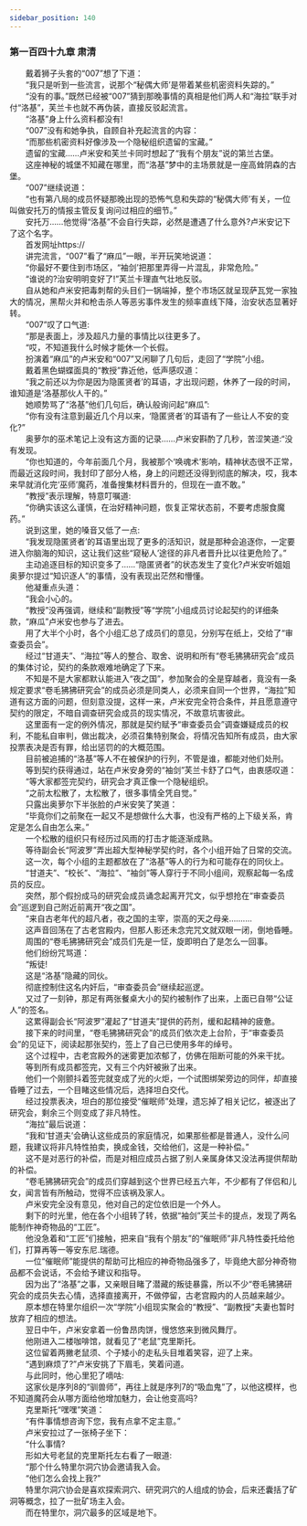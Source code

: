 ```yaml
---
sidebar_position: 140
---
```

### 第一百四十九章 肃清  


　　戴着狮子头套的“007”想了下道：  
　　“我只是听到一些流言，说那个“秘偶大师’是带着某些机密资料失踪的。”  
　　“没有的事。”既然已经被“007”猜到那晚事情的真相是他们两人和“海拉”联手对付“洛基”，芙兰卡也就不再伪装，直接反驳起流言。  
　　“洛基”身上什么资料都没有!  
　　“007”没有和她争执，自顾自补充起流言的内容：  
　　“而那些机密资料好像涉及一个隐秘组织遗留的宝藏。”  
　　遗留的宝藏……卢米安和芙兰卡同时想起了“我有个朋友”说的第兰古堡。  
　　这座神秘的城堡不知藏在哪里，而“洛基”梦中的主场景就是一座高耸阴森的古堡。  
　　“007”继续说道：  
　　“也有第八局的成员怀疑那晚出现的恐怖气息和失踪的“秘偶大师’有关，一位叫做安托万的情报主管反复询问过相应的细节。”  
　　安托万……他觉得“洛基”不会自行失踪，必然是遭遇了什么意外?卢米安记下了这个名字。  
　　首发网址https://  
　　讲完流言，“007”看了“麻瓜”一眼，半开玩笑地说道：  
　　“你最好不要住到市场区，“袖剑’把那里弄得一片混乱，非常危险。”  
　　“谁说的?治安明明变好了!”芙兰卡理直气壮地反驳。  
　　自从她和卢米安把毒刺帮的头目们一锅端掉，整个市场区就呈现萨瓦党一家独大的情况，黑帮火并和枪击杀人等恶劣事件发生的频率直线下降，治安状态显著好转。  
　　“007”叹了口气道:  
　　“那是表面上，涉及超凡力量的事情比以往更多了。  
　　“哎，不知道我什么时候才能休一个长假。  
　　扮演着“麻瓜”的卢米安和“007”又闲聊了几句后，走回了“学院”小组。  
　　戴着黑色蝴蝶面具的“教授”靠近他，低声感叹道：  
　　“我之前还以为你是因为隐匿贤者’的耳语，才出现问题，休养了一段的时间，谁知道是‘洛基那伙人干的。”  
　　她顺势骂了“洛基”他们几句后，确认般询问起“麻瓜”:  
　　“你有没有注意到最近几个月以来，‘隐匿贤者’的耳语有了一些让人不安的变化?”  
　　奥萝尔的巫术笔记上没有这方面的记录……卢米安斟酌了几秒，苦涩笑道:“没有发现。  
　　“你也知道的，今年前面几个月，我被那个‘唤魂术’影响，精神状态很不正常，而最近这段时间，我封印了部分人格，身上的问题还没得到彻底的解决，哎，我本来早就消化完‘巫师’魔药，准备搜集材料晋升的，但现在一直不敢。”  
　　“教授”表示理解，特意叮嘱道:  
　　“你确实该这么谨慎，在治好精神问题，恢复正常状态前，不要考虑服食魔药。”  
　　说到这里，她的嗓音又低了一点:  
　　“我发现隐匿贤者’的耳语里出现了更多的活知识，就是那种会追逐你，一定要进入你脑海的知识，这让我们这些“窥秘人’途径的非凡者晋升比以往更危险了。”  
　　主动追逐目标的知识变多了……“隐匿贤者”的状态发生了变化?卢米安听姐姐奥萝尔提过“知识逐人”的事情，没有表现出茫然和懵懂。  
　　他凝重点头道：  
　　“我会小心的。  
　　“教授”没再强调，继续和“副教授”等“学院”小组成员讨论起契约的详细条款，“麻瓜”卢米安也参与了进去。  
　　用了大半个小时，各个小组汇总了成员们的意见，分别写在纸上，交给了“审查委员会”。  
　　经过“甘道夫”、“海拉”等人的整合、取舍、说明和所有“卷毛狒狒研究会”成员的集体讨论，契约的条款艰难地确定了下来。  
　　不知是不是大家都默认能进入“夜之国”，参加聚会的全是穿越者，竟没有一条规定要求“卷毛狒狒研究会”的成员必须是同类人，必须来自同一个世界，“海拉”知道有这方面的问题，但刻意没提，这样一来，卢米安完全符合条件，并且愿意遵守契约的限定，不暗自调查研究会成员的现实情况，不故意坑害彼此。  
　　这里面有一定的例外情况，那就是契约赋予“审查委员会”调查嫌疑成员的权利，不能私自审判，做出裁决，必须召集特别聚会，将情况告知所有成员，由大家投票表决是否有罪，给出惩罚的的大概范围。  
　　目前被追捕的“洛基”等人不在被保护的行列，不管是谁，都能对他们处刑。  
　　等到契约获得通过，站在卢米安身旁的“袖剑”芙兰卡舒了口气，由衷感叹道：  
　　“等大家都签完契约，研究会才真正像一个隐秘组织。  
　　“之前太松散了，太松散了，很多事情全凭自觉。”  
　　只露出奥萝尔下半张脸的卢米安笑了笑道：  
　　“毕竟你们之前聚在一起又不是想做什么大事，也没有严格的上下级关系，肯定是怎么自由怎么来。”  
　　一个松散的组织只有经历过风雨的打击才能逐渐成熟。  
　　等待副会长“阿波罗”弄出超大型神秘学契约时，各个小组开始了日常的交流。  
　　这一次，每个小组的主题都放在了“洛基”等人的行为和可能存在的同伙上。  
　　“甘道夫”、“校长”、“海拉”、“袖剑”等人穿行于不同小组间，观察起每一名成员的反应。  
　　突然，那个假扮成马的研究会成员诵念起离开咒文，似乎想抢在“审查委员会”巡逻到自己附近前离开“夜之国”。  
　　“来自古老年代的超凡者，夜之国的主宰，崇高的天之母亲……....  
　　这声音回荡在了古老宫殿内，但那人影还未念完咒文就双眼一闭，倒地昏睡。  
　　周围的“卷毛狒狒研究会”成员们先是一怔，旋即明白了是怎么一回事。  
　　他们纷纷咒骂道：  
　　“叛徒!  
　　这是“洛基”隐藏的同伙。  
　　彻底控制住这名内奸后，“审查委员会”继续起巡逻。  
　　又过了一刻钟，那足有两张餐桌大小的契约被制作了出来，上面已自带“公证人”的签名。  
　　这累得副会长“阿波罗”灌起了“甘道夫”提供的药剂，缓和起精神的疲惫。  
　　接下来的时间里，“卷毛狒狒研究会”的成员们依次走上台阶，于“审查委员会”的见证下，阅读起那张契约，签上了自己已使用多年的绰号。  
　　这个过程中，古老宫殿外的迷雾更加浓郁了，仿佛在阻断可能的外来干扰。  
　　等到所有成员都签完，又有三个内奸被揪了出来。  
　　他们一个刚颤抖着签完就变成了光的火炬，一个试图绑架旁边的同伴，却直接昏睡了过去，一个目睹这些情况后，选择坦白交代。  
　　经过投票表决，坦白的那位接受“催眠师”处理，遗忘掉了相关记忆，被逐出了研究会，剩余三个则变成了非凡特性。  
　　“海拉”最后说道：  
　　“我和‘甘道夫’会确认这些成员的家庭情况，如果那些都是普通人，没什么问题，我建议将非凡特性拍卖，换成金钱，交给他们，这是一种补偿。”  
　　这不是对恶行的补偿，而是对相应成员占据了别人亲属身体又没法再提供帮助的补偿。  
　　“卷毛狒狒研究会”的成员们穿越到这个世界已经五六年，不少都有了伴侣和儿女，闻言皆有所触动，觉得不应该祸及家人。  
　　卢米安完全没有意见，他对自己的定位依旧是一个外人。  
　　剩下的时光里，他在各个小组转了转，依据“袖剑”芙兰卡的提点，发现了两名能制作神奇物品的“工匠”。  
　　他没急着和“工匠”们接触，把来自“我有个朋友”的“催眠师”非凡特性委托给他们，打算再等一等安东尼.瑞德。  
　　一位“催眠师”能提供的帮助可比相应的神奇物品强多了，毕竟绝大部分神奇物品都不会说话，不会给予建议和指导。  
　　因为出了“洛基”之事，又亲眼目睹了潜藏的叛徒暴露，所以不少“卷毛狒狒研究会的成员失去心情，选择直接离开，不做停留，古老宫殿内的人员越来越少。  
　　原本想在特里尔组织一次“学院”小组现实聚会的“教授”、“副教授”夫妻也暂时放弃了相应的想法。  
　　翌日中午，卢米安拿着一份鲁昂肉饼，慢悠悠来到微风舞厅。  
　　他刚进入二楼咖啡馆，就看见了“老鼠”克里斯托。  
　　这位留着两撇老鼠须、个子矮小的走私头目堆着笑容，迎了上来。  
　　“遇到麻烦了?”卢米安挑了下眉毛，笑着问道。  
　　与此同时，他心里犯了嘀咕:  
　　这家伙是序列8的“驯兽师”，再往上就是序列7的“吸血鬼”了，以他这模样，也不知道魔药会从哪方面给他增加魅力，会让他变高吗?  
　　克里斯托“嘿嘿”笑道：  
　　“有件事情想咨询下您，我有点拿不定主意。”  
　　卢米安拉过了一张椅子坐下：  
　　“什么事情?  
　　形如大号老鼠的克里斯托左右看了一眼道:  
　　“那个什么特里尔洞穴协会邀请我入会。  
　　“他们怎么会找上我?”  
　　特里尔洞穴协会是喜欢探索洞穴、研究洞穴的人组成的协会，后来还囊括了矿洞等概念，拉了一批矿场主入会。  
　　而在特里尔，洞穴最多的区域是地下。  
